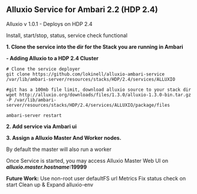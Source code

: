 ## Alluxio Service for Ambari 2.2 (HDP 2.4)

Alluxio v 1.0.1 - Deploys on HDP 2.4


Install, start/stop, status, service check functional


**1. Clone the service into the dir for the Stack you are running in Ambari**

**- Adding Alluxio to a HDP 2.4 Cluster**

```
# Clone the service deployer
git clone https://github.com/lokinell/alluxio-ambari-service /var/lib/ambari-server/resources/stacks/HDP/2.4/services/ALLUXIO

#git has a 100mb file limit, download alluxio source to your stack dir
wget http://alluxio.org/downloads/files/1.3.0/alluxio-1.3.0-bin.tar.gz -P /var/lib/ambari-server/resources/stacks/HDP/2.4/services/ALLUXIO/package/files 

ambari-server restart

```


**2. Add service via Ambari ui**



**3. Assign a Alluxio Master And Worker nodes.**

By default the master will also run a worker 


Once Service is started, you may access Alluxio Master Web UI on ***alluxio.master.hostname*:19999**

**Future Work:**
Use non-root user 
defaultFS url
Metrics
Fix status check on start
Clean up & Expand alluxio-env
